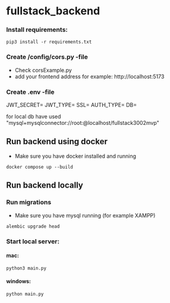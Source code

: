 # fullstack_backend

### Install requirements:
``` pip3 install -r requirements.txt ```

### Create /config/cors.py -file
- Check corsExample.py
- add your frontend address for example: http://localhost:5173

### Create .env -file
JWT_SECRET=
JWT_TYPE=
SSL=
AUTH_TYPE=
DB=

for local db have used "mysql+mysqlconnector://root:@localhost/fullstack3002mvp"

## Run backend using docker
- Make sure you have docker installed and running

```docker compose up --build```

## Run backend locally
### Run migrations
- Make sure you have mysql running (for example XAMPP)

```alembic upgrade head```

### Start local server:
#### mac:
``` python3 main.py ```
#### windows:
```python main.py```
